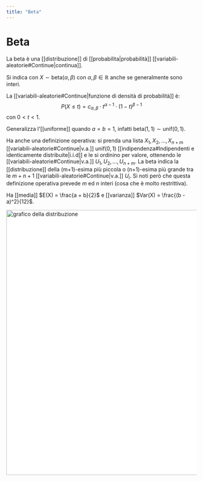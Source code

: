 ```yaml
---
title: "Beta"
---
```

# Beta
La beta è una [[distribuzione]] di [[probabilita|probabilità]] [[variabili-aleatorie#Continue|continua]].

Si indica con $X \sim \mathrm{beta}(\alpha, \beta)$ con $\alpha, \beta \in \mathbb{R}$ anche se generalmente sono interi.

La [[variabili-aleatorie#Continue|funzione di densità di probabilità]] è:
$$
P(X \le t) = c_{\alpha,\beta} \cdot t^{\alpha -1} \cdot (1 - t)^{\beta - 1}
$$
con $0 < t < 1$.

Generalizza l'[[uniforme]] quando $a = b = 1$, infatti $\mathrm{beta}(1, 1) \sim \mathrm{unif}(0, 1)$.

Ha anche una definizione operativa: si prenda una lista $X_1, X_2, \ldots, X_{n+m}$ [[variabili-aleatorie#Continue|v.a.]] $\mathrm{unif}(0, 1)$ [[indipendenza#Indipendenti e identicamente distribuite|i.i.d]] e le si ordinino per valore, ottenendo le [[variabili-aleatorie#Continue|v.a.]] $U_1, U_2, \ldots, U_{n+m}$. La beta indica la [[distribuzione]] della (m+1)-esima più piccola o (n+1)-esima più grande tra le $m + n + 1$ [[variabili-aleatorie#Continue|v.a.]] $U_i$. Si noti però che questa definizione operativa prevede $m$ ed $n$ interi (cosa che è molto restrittiva).

Ha [[media]] $E(X) = \frac{a + b}{2}$ e [[varianza]] $Var(X) = \frac{(b - a)^2}{12}$.

<img src="https://upload.wikimedia.org/wikipedia/commons/f/f3/Beta_distribution_pdf.svg" alt="grafico della distribuzione" width=700 style="background: white">
